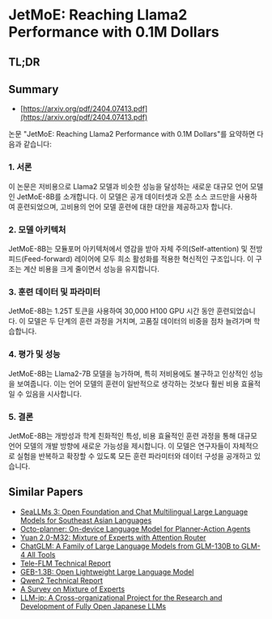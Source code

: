# JetMoE: Reaching Llama2 Performance with 0.1M Dollars
## TL;DR
## Summary
- [https://arxiv.org/pdf/2404.07413.pdf](https://arxiv.org/pdf/2404.07413.pdf)

논문 "JetMoE: Reaching Llama2 Performance with 0.1M Dollars"를 요약하면 다음과 같습니다:

### 1. 서론
이 논문은 저비용으로 Llama2 모델과 비슷한 성능을 달성하는 새로운 대규모 언어 모델인 JetMoE-8B를 소개합니다. 이 모델은 공개 데이터셋과 오픈 소스 코드만을 사용하여 훈련되었으며, 고비용의 언어 모델 훈련에 대한 대안을 제공하고자 합니다.

### 2. 모델 아키텍처
JetMoE-8B는 모듈포머 아키텍처에서 영감을 받아 자체 주의(Self-attention) 및 전방 피드(Feed-forward) 레이어에 모두 희소 활성화를 적용한 혁신적인 구조입니다. 이 구조는 계산 비용을 크게 줄이면서 성능을 유지합니다.

### 3. 훈련 데이터 및 파라미터
JetMoE-8B는 1.25T 토큰을 사용하여 30,000 H100 GPU 시간 동안 훈련되었습니다. 이 모델은 두 단계의 훈련 과정을 거치며, 고품질 데이터의 비중을 점차 늘려가며 학습합니다.

### 4. 평가 및 성능
JetMoE-8B는 Llama2-7B 모델을 능가하며, 특히 저비용에도 불구하고 인상적인 성능을 보여줍니다. 이는 언어 모델의 훈련이 일반적으로 생각하는 것보다 훨씬 비용 효율적일 수 있음을 시사합니다.

### 5. 결론
JetMoE-8B는 개방성과 학계 친화적인 특성, 비용 효율적인 훈련 과정을 통해 대규모 언어 모델의 개발 방향에 새로운 가능성을 제시합니다. 이 모델은 연구자들이 자체적으로 실험을 반복하고 확장할 수 있도록 모든 훈련 파라미터와 데이터 구성을 공개하고 있습니다.

## Similar Papers
- [SeaLLMs 3: Open Foundation and Chat Multilingual Large Language Models for Southeast Asian Languages](2407.19672.md)
- [Octo-planner: On-device Language Model for Planner-Action Agents](2406.18082.md)
- [Yuan 2.0-M32: Mixture of Experts with Attention Router](2405.17976.md)
- [ChatGLM: A Family of Large Language Models from GLM-130B to GLM-4 All Tools](2406.12793.md)
- [Tele-FLM Technical Report](2404.16645.md)
- [GEB-1.3B: Open Lightweight Large Language Model](2406.09900.md)
- [Qwen2 Technical Report](2407.10671.md)
- [A Survey on Mixture of Experts](2407.06204.md)
- [LLM-jp: A Cross-organizational Project for the Research and Development of Fully Open Japanese LLMs](2407.03963.md)
